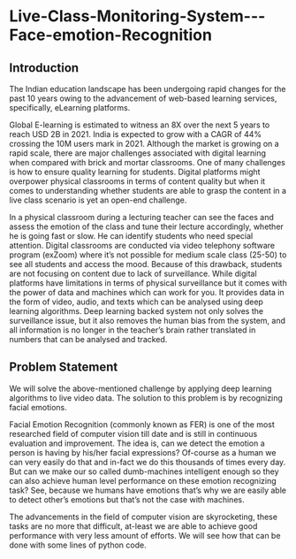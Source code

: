 # Live-Class-Monitoring-System---Face-emotion-Recognition

## <b> Introduction </b>

The Indian education landscape has been undergoing rapid changes for the past 10 years owing to
the advancement of web-based learning services, specifically, eLearning platforms.

Global E-learning is estimated to witness an 8X over the next 5 years to reach USD 2B in 2021. India
is expected to grow with a CAGR of 44% crossing the 10M users mark in 2021. Although the market
is growing on a rapid scale, there are major challenges associated with digital learning when
compared with brick and mortar classrooms. One of many challenges is how to ensure quality
learning for students. Digital platforms might overpower physical classrooms in terms of content
quality but when it comes to understanding whether students are able to grasp the content in a live
class scenario is yet an open-end challenge.


In a physical classroom during a lecturing teacher can see the faces and assess the emotion of the
class and tune their lecture accordingly, whether he is going fast or slow. He can identify students who
need special attention. Digital classrooms are conducted via video telephony software program (exZoom) where it’s not possible for medium scale class (25-50) to see all students and access the
mood. Because of this drawback, students are not focusing on content due to lack of surveillance.
While digital platforms have limitations in terms of physical surveillance but it comes with the power of
data and machines which can work for you. It provides data in the form of video, audio, and texts
which can be analysed using deep learning algorithms. Deep learning backed system not only solves
the surveillance issue, but it also removes the human bias from the system, and all information is no
longer in the teacher’s brain rather translated in numbers that can be analysed and tracked.

## Problem Statement

We will solve the above-mentioned challenge by applying deep learning algorithms to live video data.
The solution to this problem is by recognizing facial emotions.

Facial Emotion Recognition (commonly known as FER) is one of the most researched field of computer vision till date and is still in continuous evaluation and improvement. The idea is, can we detect the emotion a person is having by his/her facial expressions? Of-course as a human we can very easily do that and in-fact we do this thousands of times every day. But can we make our so called dumb-machines intelligent enough so they can also achieve human level performance on these emotion recognizing task? See, because we humans have emotions that’s why we are easily able to detect other’s emotions but that’s not the case with machines.

The advancements in the field of computer vision are skyrocketing, these tasks are no more that difficult, at-least we are able to achieve good performance with very less amount of efforts. We will see how that can be done with some lines of python code.
